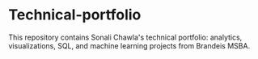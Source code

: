 # Technical-portfolio
This repository contains Sonali Chawla's technical portfolio: analytics, visualizations, SQL, and machine learning projects from Brandeis MSBA.
